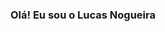 ### Olá! Eu sou o Lucas Nogueira

<!--
⚠️ Ainda sou um jovem padawan no mundo da programação, comecei meus estudos recentemente!
📖 Atualmente estou estudando Git, algoritmos, lógica da programação e JavaScript!

-->
